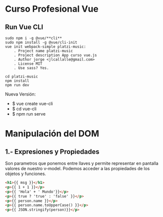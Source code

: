 # Curso Profesional Vue

## Run Vue CLI
    sudo npm i -g @vue/**cli**
    sudo npm install -g @vue/cli-init
    vue init webpack-simple platzi-music:
        . Project name platzi-music
        . Project description App curso vue.js
        . Author jorge <jlcallalle@gmail.com>
        . License MIT
        . Use sass? Yes.

    cd platzi-music
    npm install
    npm run dev

Nueva Versión:
- $ vue create vue-cli
- $ cd vue-cli
- $ npm run serve


# Manipulación del DOM
## 1.- Expresiones y Propiedades
 Son parametros que ponemos entre llaves y permite representar en pantalla valores de nuestro v-model. 
 Podemos acceder a las propiedades de los objetos y funciones. 
 
``` html
<h1>{{ msg }}</h1>
<p>{{ 1 + 1 }}</p>
<p>{{ 'Hola' + ' Mundo'}}</p>
<p>{{ true ? 'true' : 'false' }}</p>
<p>{{ person.name }}</p>
<p>{{ person.name.toUpperCase() }}</p>
<p>{{ JSON.stringify(person)}}</p> 

```
